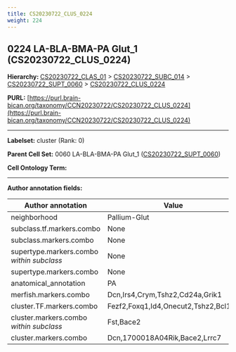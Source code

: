 ```yaml
---
title: CS20230722_CLUS_0224
weight: 224
---
```

## 0224 LA-BLA-BMA-PA Glut_1 (CS20230722_CLUS_0224)
<b>Hierarchy: </b>
[CS20230722_CLAS_01](../CS20230722_CLAS_01) >
[CS20230722_SUBC_014](../CS20230722_SUBC_014) >
[CS20230722_SUPT_0060](../CS20230722_SUPT_0060) >
[CS20230722_CLUS_0224](../CS20230722_CLUS_0224)

**PURL:** [https://purl.brain-bican.org/taxonomy/CCN20230722/CS20230722_CLUS_0224](https://purl.brain-bican.org/taxonomy/CCN20230722/CS20230722_CLUS_0224)

---


**Labelset:** cluster (Rank: 0)

**Parent Cell Set:** 0060 LA-BLA-BMA-PA Glut_1 ([CS20230722_SUPT_0060](../CS20230722_SUPT_0060))



**Cell Ontology Term:** 

[MARKER GENES.]: #


---

[TRANSFERRED ANNOTATIONS.]: #


[AUTHOR ANNOTATION FIELDS.]: #


**Author annotation fields:**

| Author annotation | Value |
|-------------------|-------|
|neighborhood|Pallium-Glut|
|subclass.tf.markers.combo|None|
|subclass.markers.combo|None|
|supertype.markers.combo _within subclass_|None|
|supertype.markers.combo|None|
|anatomical_annotation|PA|
|merfish.markers.combo|Dcn,Irs4,Crym,Tshz2,Cd24a,Grik1|
|cluster.TF.markers.combo|Fezf2,Foxq1,Id4,Onecut2,Tshz2,Bcl11a|
|cluster.markers.combo _within subclass_|Fst,Bace2|
|cluster.markers.combo|Dcn,1700018A04Rik,Bace2,Lrrc7|
